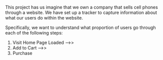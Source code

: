 This project has us imagine that we own a company that sells cell phones through a website. We have set up a tracker to capture information about what our users do within the website.

Specifically, we want to understand what proportion of users go through each of the following steps:

1. Visit Home Page Loaded -->>
2. Add to Cart -->>
3. Purchase
